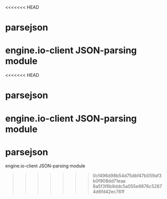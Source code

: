<<<<<<< HEAD
# parsejson
engine.io-client JSON-parsing module
=======
<<<<<<< HEAD
# parsejson
engine.io-client JSON-parsing module
=======
# parsejson
engine.io-client JSON-parsing module
>>>>>>> 0cf496d98b54d75dbf47b059af3b0f908dd71eaa
>>>>>>> 8a5f3f6b8ddc5a055e9876c52874d6fd42ec781f
